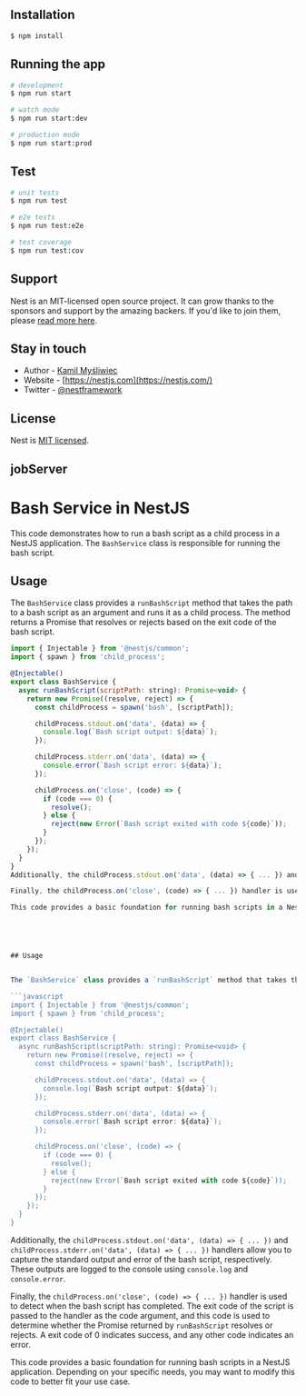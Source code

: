 ## Installation

```bash
$ npm install
```

## Running the app

```bash
# development
$ npm run start

# watch mode
$ npm run start:dev

# production mode
$ npm run start:prod
```

## Test

```bash
# unit tests
$ npm run test

# e2e tests
$ npm run test:e2e

# test coverage
$ npm run test:cov
```

## Support

Nest is an MIT-licensed open source project. It can grow thanks to the sponsors and support by the amazing backers. If you'd like to join them, please [read more here](https://docs.nestjs.com/support).

## Stay in touch

- Author - [Kamil Myśliwiec](https://kamilmysliwiec.com)
- Website - [https://nestjs.com](https://nestjs.com/)
- Twitter - [@nestframework](https://twitter.com/nestframework)

## License

Nest is [MIT licensed](LICENSE).




## jobServer
# Bash Service in NestJS

This code demonstrates how to run a bash script as a child process in a NestJS application. The `BashService` class is responsible for running the bash script.

## Usage

The `BashService` class provides a `runBashScript` method that takes the path to a bash script as an argument and runs it as a child process. The method returns a Promise that resolves or rejects based on the exit code of the bash script.

```javascript
import { Injectable } from '@nestjs/common';
import { spawn } from 'child_process';

@Injectable()
export class BashService {
  async runBashScript(scriptPath: string): Promise<void> {
    return new Promise((resolve, reject) => {
      const childProcess = spawn('bash', [scriptPath]);

      childProcess.stdout.on('data', (data) => {
        console.log(`Bash script output: ${data}`);
      });

      childProcess.stderr.on('data', (data) => {
        console.error(`Bash script error: ${data}`);
      });

      childProcess.on('close', (code) => {
        if (code === 0) {
          resolve();
        } else {
          reject(new Error(`Bash script exited with code ${code}`));
        }
      });
    });
  }
}
Additionally, the childProcess.stdout.on('data', (data) => { ... }) and childProcess.stderr.on('data', (data) => { ... }) handlers allow you to capture the standard output and error of the bash script, respectively. These outputs are logged to the console using console.log and console.error.

Finally, the childProcess.on('close', (code) => { ... }) handler is used to detect when the bash script has completed. The exit code of the script is passed to the handler as the code argument, and this code is used to determine whether the Promise returned by runBashScript resolves or rejects. A exit code of 0 indicates success, and any other code indicates an error.

This code provides a basic foundation for running bash scripts in a NestJS application. Depending on your specific needs, you may want to modify this code to better fit your use case.





## Usage


The `BashService` class provides a `runBashScript` method that takes the path to a bash script as an argument and runs it as a child process. The method returns a Promise that resolves or rejects based on the exit code of the bash script.

```javascript
import { Injectable } from '@nestjs/common';
import { spawn } from 'child_process';

@Injectable()
export class BashService {
  async runBashScript(scriptPath: string): Promise<void> {
    return new Promise((resolve, reject) => {
      const childProcess = spawn('bash', [scriptPath]);

      childProcess.stdout.on('data', (data) => {
        console.log(`Bash script output: ${data}`);
      });

      childProcess.stderr.on('data', (data) => {
        console.error(`Bash script error: ${data}`);
      });

      childProcess.on('close', (code) => {
        if (code === 0) {
          resolve();
        } else {
          reject(new Error(`Bash script exited with code ${code}`));
        }
      });
    });
  }
}	
```

Additionally, the `childProcess.stdout.on('data', (data) => { ... })` and `childProcess.stderr.on('data', (data) => { ... })` handlers allow you to capture the standard output and error of the bash script, respectively. These outputs are logged to the console using `console.log` and `console.error`.

Finally, the `childProcess.on('close', (code) => { ... })` handler is used to detect when the bash script has completed. The exit code of the script is passed to the handler as the code argument, and this code is used to determine whether the Promise returned by `runBashScript` resolves or rejects. A exit code of 0 indicates success, and any other code indicates an error.

This code provides a basic foundation for running bash scripts in a NestJS application. Depending on your specific needs, you may want to modify this code to better fit your use case.